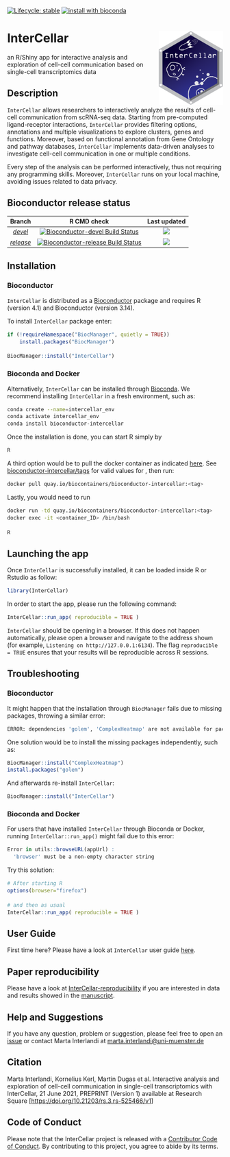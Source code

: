 
<!-- README.md is generated from README.Rmd. Please edit that file -->
<!-- badges: start -->

[![Lifecycle:
stable](https://img.shields.io/badge/lifecycle-stable-brightgreen.svg)](https://lifecycle.r-lib.org/articles/stages.html#stable)
[![install with
bioconda](https://img.shields.io/badge/install%20with-bioconda-brightgreen.svg?style=flat)](http://bioconda.github.io/recipes/bioconductor-intercellar/README.html)

<!-- badges: end -->

# InterCellar <img src="inst/app/www/logo_lowres.png" align="right" alt="" width="150" />

an R/Shiny app for interactive analysis and exploration of cell-cell
communication based on single-cell transcriptomics data

## Description

`InterCellar` allows researchers to interactively analyze the results of
cell-cell communication from scRNA-seq data. Starting from pre-computed
ligand-receptor interactions, `InterCellar` provides filtering options,
annotations and multiple visualizations to explore clusters, genes and
functions. Moreover, based on functional annotation from Gene Ontology
and pathway databases, `InterCellar` implements data-driven analyses to
investigate cell-cell communication in one or multiple conditions.

Every step of the analysis can be performed interactively, thus not
requiring any programming skills. Moreover, `InterCellar` runs on your
local machine, avoiding issues related to data privacy.

## Bioconductor release status

|                                      Branch                                      |                                                                                   R CMD check                                                                                    |                                 Last updated                                 |
|:--------------------------------------------------------------------------------:|:--------------------------------------------------------------------------------------------------------------------------------------------------------------------------------:|:----------------------------------------------------------------------------:|
|   [*devel*](http://bioconductor.org/packages/devel/bioc/html/InterCellar.html)   |    [![Bioconductor-devel Build Status](http://bioconductor.org/shields/build/devel/bioc/InterCellar.svg)](http://bioconductor.org/checkResults/devel/bioc-LATEST/InterCellar)    |  ![](http://bioconductor.org/shields/lastcommit/devel/bioc/InterCellar.svg)  |
| [*release*](http://bioconductor.org/packages/release/bioc/html/InterCellar.html) | [![Bioconductor-release Build Status](http://bioconductor.org/shields/build/release/bioc/InterCellar.svg)](http://bioconductor.org/checkResults/release/bioc-LATEST/InterCellar) | ![](http://bioconductor.org/shields/lastcommit/release/bioc/InterCellar.svg) |

## Installation

### Bioconductor

`InterCellar` is distributed as a
[Bioconductor](https://www.bioconductor.org/) package and requires R
(version 4.1) and Bioconductor (version 3.14).

To install `InterCellar` package enter:

``` r
if (!requireNamespace("BiocManager", quietly = TRUE))
    install.packages("BiocManager")

BiocManager::install("InterCellar")
```

### Bioconda and Docker

Alternatively, `InterCellar` can be installed through
[Bioconda](https://bioconda.github.io/recipes/bioconductor-intercellar/README.html).
We recommend installing `InterCellar` in a fresh environment, such as:

``` bash
conda create --name=intercellar_env 
conda activate intercellar_env
conda install bioconductor-intercellar
```

Once the installation is done, you can start R simply by

``` bash
R
```

A third option would be to pull the docker container as indicated
[here](https://bioconda.github.io/recipes/bioconductor-intercellar/README.html).
See
[bioconductor-intercellar/tags](https://quay.io/repository/biocontainers/bioconductor-intercellar?tab=tags)
for valid values for <tag>, then run:

``` bash
docker pull quay.io/biocontainers/bioconductor-intercellar:<tag>
```

Lastly, you would need to run

``` bash
docker run -td quay.io/biocontainers/bioconductor-intercellar:<tag>
docker exec -it <container_ID> /bin/bash

R
```

## Launching the app

Once `InterCellar` is successfully installed, it can be loaded inside R
or Rstudio as follow:

``` r
library(InterCellar)
```

In order to start the app, please run the following command:

``` r
InterCellar::run_app( reproducible = TRUE )
```

`InterCellar` should be opening in a browser. If this does not happen
automatically, please open a browser and navigate to the address shown
(for example, `Listening on http://127.0.0.1:6134`). The flag
`reproducible = TRUE` ensures that your results will be reproducible
across R sessions.

## Troubleshooting

### Bioconductor

It might happen that the installation through `BiocManager` fails due to
missing packages, throwing a similar error:

``` bash
ERROR: dependencies 'golem', 'ComplexHeatmap' are not available for package 'InterCellar' 
```

One solution would be to install the missing packages independently,
such as:

``` r
BiocManager::install("ComplexHeatmap")
install.packages("golem")
```

And afterwards re-install `InterCellar`:

``` r
BiocManager::install("InterCellar")
```

### Bioconda and Docker

For users that have installed `InterCellar` through Bioconda or Docker,
running `InterCellar::run_app()` might fail due to this error:

``` r
Error in utils::browseURL(appUrl) : 
  'browser' must be a non-empty character string
```

Try this solution:

``` r
# After starting R
options(browser="firefox")

# and then as usual
InterCellar::run_app( reproducible = TRUE )
```

## User Guide

First time here? Please have a look at `InterCellar` user guide
[here](http://bioconductor.org/packages/devel/bioc/vignettes/InterCellar/inst/doc/user_guide.html).

## Paper reproducibility

Please have a look at
[InterCellar-reproducibility](https://github.com/martaint/InterCellar-reproducibility)
if you are interested in data and results showed in the
[manuscript](https://www.researchsquare.com/article/rs-525466/v1).

## Help and Suggestions

If you have any question, problem or suggestion, please feel free to
open an [issue](https://github.com/martaint/InterCellar/issues) or
contact Marta Interlandi at <marta.interlandi@uni-muenster.de>

## Citation

Marta Interlandi, Kornelius Kerl, Martin Dugas et al. Interactive
analysis and exploration of cell-cell communication in single-cell
transcriptomics with InterCellar, 21 June 2021, PREPRINT (Version 1)
available at Research Square
\[<https://doi.org/10.21203/rs.3.rs-525466/v1>\]

## Code of Conduct

Please note that the InterCellar project is released with a [Contributor
Code of
Conduct](https://contributor-covenant.org/version/2/0/CODE_OF_CONDUCT.html).
By contributing to this project, you agree to abide by its terms.
